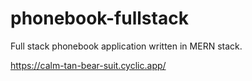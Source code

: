 # phonebook-fullstack
Full stack phonebook application written in MERN stack.

https://calm-tan-bear-suit.cyclic.app/
